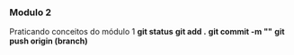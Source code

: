 ### Modulo 2 
Praticando conceitos do módulo 1 
**git status**
**git add .**
**git commit -m ""**
**git push origin (branch)**